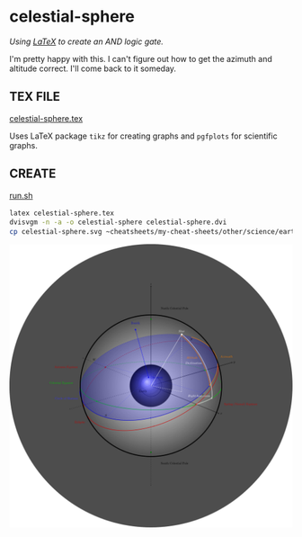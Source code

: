 # celestial-sphere

_Using
[LaTeX](https://github.com/JeffDeCola/my-cheat-sheets/tree/master/software/development/languages/latex-cheat-sheet/)
to create an AND logic gate._

I'm pretty happy with this.  I can't figure out how to get the azimuth and
altitude correct.  I'll come back to it someday.

## TEX FILE

[celestial-sphere.tex](celestial-sphere.tex)

Uses LaTeX package `tikz` for creating graphs
and `pgfplots` for scientific graphs.

## CREATE

[run.sh](run.sh)

```bash
latex celestial-sphere.tex
dvisvgm -n -a -o celestial-sphere celestial-sphere.dvi
cp celestial-sphere.svg ~cheatsheets/my-cheat-sheets/other/science/earth-and-space-science/astronomy-cheat-sheet/pgfplots-pics/.
```

<p align="center">
    <img src="celestial-sphere.svg"
    align="middle"
</p>
